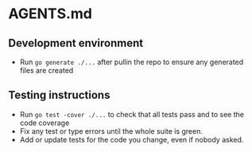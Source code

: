 # AGENTS.md

## Development environment
- Run `go generate ./...` after pullin the repo to ensure any generated files are created
 
## Testing instructions
- Run `go test -cover ./...` to check that all tests pass and to see the code coverage
- Fix any test or type errors until the whole suite is green.
- Add or update tests for the code you change, even if nobody asked.
 